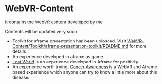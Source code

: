 # WebVR-Content
It contains the WebVR content developed by me 

Contents will be updated very soon

- Toolkit for aframe presentation has been uploaded. Visit [WebVR-Content/Toolkit/aframe-presentation-toolkit/README.md]( WebVR-Content/Toolkit/aframe-presentation-toolkit/README.md) for more details
- An experience developed in aframe as game.
- [Lost World](https://github.com/GeekyShiva/WebVR-Content/tree/master/Lost%20World) is an experience developed in Aframe for positivity.
- An experience worth trying, [Cancer Awareness](https://github.com/GeekyShiva/WebVR-Content/tree/master/cancer-awarness) is a WebVR and Aframe based experience which anyone can try to know a little more about this disease.
